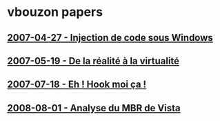 # vbouzon papers

## [2007-04-27 - Injection de code sous Windows](Injection%20de%20code%20sous%20Windows)
## [2007-05-19 - De la réalité à la virtualité](De%20la%20réalité%20à%20la%20virtualité)
## [2007-07-18 - Eh ! Hook moi ça !](Eh%20!%20Hook%20moi%20ça%20!)
## [2008-08-01 - Analyse du MBR de Vista](Analyse%20du%20MBR%20de%20Vista)
